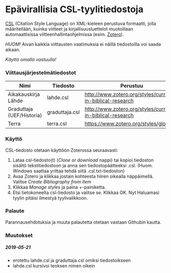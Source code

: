 # Epävirallisia CSL-tyylitiedostoja

[CSL](https://citationstyles.org/) (Citation Style Language) on
 XML-kieleen perustuva formaatti, jolla määritellään, kuinka viitteet
  ja kirjallisuusluettelot muotoillaan automaattisissa viitteenhallintaohjelmissa
   (esim. [Zotero](https://www.zotero.org/)).

_HUOM!_ Aivan kaikkia viittausten vaatimuksia ei näillä tiedostoilla voi saada aikaan.

_Käyttö omalla vastuulla!_

### Viittausjärjestelmätiedostot

Nimi                            | Tiedosto         | Perustuu
--------------------------------|------------------|------------------------------------------------------------
Aikakauskirja Lähde             | lahde.csl        | http://www.zotero.org/styles/currents-in-biblical-research
Graduttaja (UEF/Historia)       | graduttaja.csl   | http://www.zotero.org/styles/currents-in-biblical-research
Terra                           | terra.csl        | https://www.zotero.org/styles/glossa

### Käyttö

CSL-tiedosto otetaan käyttöön Zoterossa seuraavasti:

1. Lataa csl-tiedosto(t) (_Clone or download_ nappi) tai kopioi tiedoston sisältö tekstitiedostoon ja 
anna sen tiedostopäätteeksi .csl. (Huom. Windows saattaa yrittaa tehdä siitä .csl.txt-tiedoston)
2. Avaa Zotero ja klikkaa jostain kohteesta hiiren oikealla näppäimellä. Valitse _Create Bibliography from item_
3. Klikkaa _Manage styles_ ja paina _+_-painiketta.
4. Etsi tietokoneelta csl-tiedosto ja valitse se. Klikkaa OK. Nyt Haluamasi tyylin pitäisi ilmestyä tyylivalikkoon.

### Palaute

Parannausehdotuksia ja muuta palautetta otetaan vastaan Githubin kautta.

### Muutokset

##### 2019-05-21

* erotettu lahde.csl ja graduttaja.csl omiksi tiedostoikseen
* lahde.csl kursivoi teoksen nimen oikein
